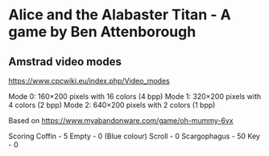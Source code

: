 # Alice and the Alabaster Titan - A game by Ben Attenborough

## Amstrad video modes
https://www.cpcwiki.eu/index.php/Video_modes

Mode 0: 160×200 pixels with 16 colors (4 bpp)
Mode 1: 320×200 pixels with 4 colors (2 bpp)
Mode 2: 640×200 pixels with 2 colors (1 bpp)

Based on
https://www.myabandonware.com/game/oh-mummy-6vx

Scoring
Coffin - 5
Empty - 0 (Blue colour)
Scroll - 0
Scargophagus - 50
Key - 0